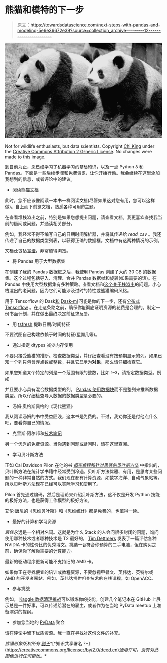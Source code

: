 # 熊猫和模特的下一步

> 原文：<https://towardsdatascience.com/next-steps-with-pandas-and-modeling-5e6e36672e39?source=collection_archive---------12----------------------->

![](img/52c388c30dffd1e76957f09c41f69b6f.png)

Not for wildlife enthusiasts, but data scientists. Copyright [Chi King](https://commons.wikimedia.org/wiki/File:Pandas!!_(GIANT_PANDA-WOLONG-SICHUAN-CHINA)_(2150601789).jpg) under the [Creative Commons Attribution 2 Generic License](https://creativecommons.org/licenses/by/2.0/deed.en). No changes were made to this image.

到目前为止，您已经学习了机器学习的基础知识，以及一点 Python 3 和 Pandas。下面是一些后续步骤和免费资源，让你开始行动。我会继续在这里添加我想到的信息，或者评论中的建议。

*   阅读[熊猫文档](https://pandas.pydata.org/pandas-docs/stable/)

此时，您不应该像阅读一本书一样阅读文档(尽管如果这对您有用，您可以这样做)。自上而下浏览文档，熟悉各种可用的主题。

在查看堆栈溢出之前，特别是如果您想提出问题，请查看文档。我更喜欢查找我当前的疑问或问题，并通读相关部分。

例如，我经常不得不编写自己的日期时间解析器，并将其传递给 *read_csv* 。我还传递了自己的数据类型列表，以获得正确的数据框。文档中有这两种情况的示例。

文档还包括[食谱](http://pandas-docs.github.io/pandas-docs-travis/user_guide/cookbook.html)，非常值得浏览。

*   将 Pandas 用于大型数据集

在创建了我的 Pandas 数据框之后，我使用 Pandas 创建了大约 30 GB 的数据集。这个过程包括导入、清理、合并 Pandas 数据帧和旋转(如果需要的话)。在 Pandas 中使用大型数据集有多种策略。查看文档和[这个关于栈溢出](https://stackoverflow.com/questions/14262433/large-data-work-flows-using-pandas)的问题。小心栈溢出的老问题，因为它们可能涉及过时的特性或熊猫编码风格。

用于 Tensorflow 的 Dask[和](https://dask.org/) [Dask-ml](https://ml.dask.org/tensorflow.html) 可能是你的下一步，还有[分布式 Tensorflow](https://github.com/tensorflow/examples/blob/master/community/en/docs/deploy/distributed.md) 。在走这条路之前，确保你能彻底证明资源的花费是合理的。制定一份书面计划，并在做出最终决定前征求反馈。

*   用 [tsfresh](https://tsfresh.readthedocs.io/en/latest/) 提取日期/时间特征

不要试图自己构建依赖于时间的特征(星期几等)。

*   通过指定 dtypes 减少内存使用

不要只接受熊猫的推断。检查数据类型，并仔细查看没有按预期显示的列。如果已知一个列只包含浮点数或整数，并且它显示为**对象**，那么请仔细检查它。

如果您知道某个特定的列是一个范围有限的整数，比如 1–3，请指定数据类型。例如

并且要小心具有混合数据类型的列。 [Pandas 使用数据块](https://pandas.pydata.org/docs/user_guide/io.html#specifying-column-data-types)而不是整列来推断数据类型。所以仔细检查导入数据的数据类型是必要的。

*   汤姆·奥格斯佩格的《现代熊猫》

我从阅读汤姆的书中受益匪浅，这本书是免费的。不过，我劝你还是付他点什么吧，要看你自己的情况。

*   克里斯·阿尔邦和[技术笔记](https://chrisalbon.com/)

另一个优秀的免费资源。当你遇到问题或疑问时，请在这里查阅。

*   学习贝叶斯方法

正如 Cal Davidson Pilon 在他的书 [*概率编程和针对黑客的贝叶斯方法*](http://camdavidsonpilon.github.io/Probabilistic-Programming-and-Bayesian-Methods-for-Hackers/) 中指出的，贝叶斯方法在统计学书籍中经常受到冷遇。贝叶斯方法优雅、有用，是思考某些问题的一种非常自然的方式。我们现在都有计算资源，如数字海洋、自动气象站等。所以贝叶斯方法现在已经可以实际学习和使用了。

Pilon 首先通过编码，然后是理论来介绍贝叶斯方法，这不仅是开发 Python 技能的极好方法，也是获得工作模型的极好方法。

艾伦·唐尼的《思维贝叶斯》和《思维统计》都是免费的，也值得一读。

*   最好的计算和学习资源

*最佳*永远是一个相对名词。这就是为什么 Stack 的人会问很多封闭的问题，询问使用哪种技术或者哪种技术是 T2 最好的。 [Tim Dettmers](https://timdettmers.com/2019/04/03/which-gpu-for-deep-learning/) 发表了一篇评估各种 NVIDIA 卡的性价比的优秀博文。挑选一台符合你预算的二手电脑，但在购买之前，确保你了解你需要的[计算能力](https://developer.nvidia.com/cuda-gpus)。

最新的驱动程序更新可能不支持旧的 AMD 卡。

如果你正在寻找便宜的培训或教程资源，不要忽视甲骨文、英伟达、英特尔或 AMD 的开发者网站。例如，英伟达提供相关技术的在线课程，如 OpenACC。

*   参与挑战

例如， [Kaggle 数据清理挑战](https://www.kaggle.com/rtatman/data-cleaning-challenge-json-txt-and-xls?utm_medium=email&utm_source=mailchimp&utm_campaign=5DDC-data-cleaning-R)可以锻炼你的技能。创建几个笔记本在 GitHub 上展示总是一件好事，可以传递给潜在的雇主，或者作为在当地 PyData meetup 上准备演讲的提纲。

*   参加您当地的 [PyData](https://pydata.org/) 聚会

请在评论中留下优质资源。我一直在寻找对这份文件的补充。

*熊猫形象版权所有* [*驰王*](https://commons.wikimedia.org/wiki/File:Pandas!!_(GIANT_PANDA-WOLONG-SICHUAN-CHINA)_(2150601789).jpg)*[*知识共享署名 2*](https://creativecommons.org/licenses/by/2.0/deed.en)*通用许可。没有对此图像进行任何更改。**
